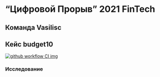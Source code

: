 # “Цифровой Прорыв” 2021 FinTech

## Команда Vasilisc

## Кейс budget10

[![github workflow CI img]][github workflow CI]

[github workflow CI img]: https://github.com/xausssr/vasilisc.budget/actions/workflows/build-ci.yaml/badge.svg
[github workflow CI]: https://github.com/xausssr/vasilisc.budget/actions/workflows/build-ci.yaml

### Исследование
